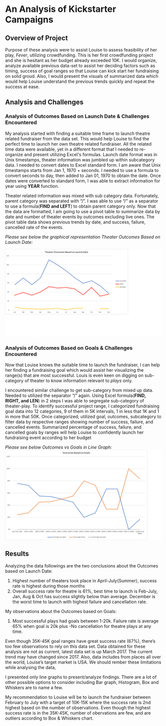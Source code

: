 # An Analysis of Kickstarter Campaigns
## Overview of Project
Purpose of these analysis were to assist Louise to assess feasibility of her play, *Fever*, utilizing crowdfunding. This is her first crowdfunding project and she is hesitant as her budget already exceeded 10K. I would organize, analyze available previous data-set to assist her deciding factors such as timing, success of goal ranges so that Louise can kick start her fundraising on solid groud. Also, I would present the visuals of summarized data which would help Louise understand the previous trends quickly and repeat the success at ease.
## Analysis and Challenges
### Analysis of Outcomes Based on Launch Date & Challenges Encountered
My analysis started with finding a suitable time frame to launch theatre related fundraiser from the data set. This would help Louise to find the perfect time to launch her own theatre related fundraiser. All the related time data were available, yet in a different format that I needed to re-organize and present utilizing Excel's formulas. Launch date format was in Unix timestamps, theater information was jumbled up within subcategory data. I needed to convert dates to Excel standard form. I am aware that Unix timestamps starts from Jan 1, 1970 + seconds. I needed to use a formula to convert seconds to day, then added to Jan 01, 1970 to obtain the date. Once dates were converted to standard form, I was able to extract information for year using **YEAR** function. 

Theater related information was mixed with sub category data. Fortunately, parent category was separated with “/”. I was able to use “/” as a separator to use a formula(**FIND and LEFT**) to obtain parent category only. Now that the data are formatted, I am going to use a pivot table to summarize data by date and number of theater events by outcomes excluding live ones. The pivot table data shows previous trends by date, and success, failure, cancelled rate of the events. 

*Please see below the graphical representation Theater Outcomes Based on Launch Date:*

![Theater Outcomes Based on Launch Date](https://github.com/shamayun/kickstarter-analysis/blob/main/Resources/Theater_Outcomes_vs_Launch.png)
### Analysis of Outcomes Based on Goals & Challenges Encountered
Now that Louise knows the suitable time to launch the fundraiser, I can help her finding a fundraising goal which would assist her visualizing the range(s) that are most successful. Louis is even keen on digging on sub-category of theater to know information relevant to *plays* only. 

I encountered similar challenge to get sub-category from mixed up data. Needed to utilized the separator “/” again. Using Excel formula(**FIND, RIGHT, and LEN**) in 2 steps I was able to segregate sub-category of theater-play. To identify successful project range, I categorized fundraising goal data into 12 categories, 9 of them in 5K intervals, 1 in less that 1K and 1 in more that 50K. Once categorized; utilized goal, outcomes, subcategory to filter data by respective ranges showing number of success, failure, and cancelled events. Summarized percentage of success, failure, and cancelled goals by ranges will help Louise to confidently launch her fundraising event according to her budget

*Please see below Outcomes vs Goals in Line Graph:*
![Outcomes vs Goals](https://github.com/shamayun/kickstarter-analysis/blob/main/Resources/Outcomes_vs_Goals.png)
## Results
Analyzing the data followings are the two conclusions about the Outcomes based on Launch Date:
1. Highest number of theaters took place in April-July(Summer), success rate is highest during those months
2. Overall success rate for theatre is 61%, best time to launch is Feb-July, Jan, Aug & Oct has success slightly below than average. December is the worst time to launch with highest failure and cancellation rate.

My observations about the Outcomes based on Goals:
1. Most successful plays had goals between 1-20k. Failure rate is average 65% when goal is 20k plus
-No cancellation for theatre plays at any time.

Even though 35K-45K goal ranges have great success rate (67%), there’s too few observations to rely on this data set. Data obtained for these analysis are not as current, latest data set is up March 2017. The current trend may have changed since 2017. Also, data includes from places all over the world, Louise’s target market is USA. We should rember these limitations while analysing the data,

I presented only line graphs to present/analyze findings. There are a lot of other possible options to consider including Bar graph, Histogram, Box and Whiskers are to name a few.

My recommendation to Louise will be to launch the fundraiser between February to July with a target of 10K-15K where the success rate is 2nd highest based on the number of observations. Even though the highest success rate is in the 35K-45K, number of obervations are few, and are outliers according to Box & Whiskers chart.

